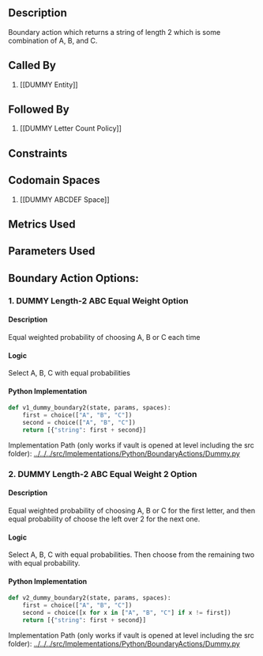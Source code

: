 ## Description

Boundary action which returns a string of length 2 which is some combination of A, B, and C.
## Called By
1. [[DUMMY Entity]]

## Followed By
1. [[DUMMY Letter Count Policy]]

## Constraints

## Codomain Spaces
1. [[DUMMY ABCDEF Space]]

## Metrics Used

## Parameters Used

## Boundary Action Options:
### 1. DUMMY Length-2 ABC Equal Weight Option
#### Description
Equal weighted probability of choosing A, B or C each time
#### Logic
Select A, B, C with equal probabilities
#### Python Implementation
```python
def v1_dummy_boundary2(state, params, spaces):
    first = choice(["A", "B", "C"])
    second = choice(["A", "B", "C"])
    return [{"string": first + second}]
```
Implementation Path (only works if vault is opened at level including the src folder): [../../../src/Implementations/Python/BoundaryActions/Dummy.py](../../../src/Implementations/Python/BoundaryActions/Dummy.py)

### 2. DUMMY Length-2 ABC Equal Weight 2 Option
#### Description
Equal weighted probability of choosing A, B or C for the first letter, and then equal probability of choose the left over 2 for the next one.
#### Logic
Select A, B, C with equal probabilities. Then choose from the remaining two with equal probability.
#### Python Implementation
```python
def v2_dummy_boundary2(state, params, spaces):
    first = choice(["A", "B", "C"])
    second = choice([x for x in ["A", "B", "C"] if x != first])
    return [{"string": first + second}]
```
Implementation Path (only works if vault is opened at level including the src folder): [../../../src/Implementations/Python/BoundaryActions/Dummy.py](../../../src/Implementations/Python/BoundaryActions/Dummy.py)

